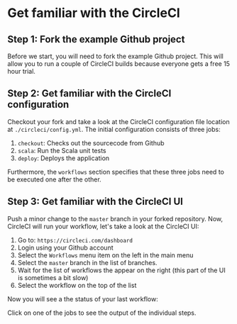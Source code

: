 # Get familiar with the CircleCI

## Step 1: Fork the example Github project

Before we start, you will need to fork the example Github project. This will allow you to run a couple of CircleCI builds because everyone gets a free 15 hour trial.

## Step 2: Get familiar with the CircleCI configuration

Checkout your fork and take a look at the CircleCI configuration file location at `./circleci/config.yml`. The initial configuration consists of three jobs: 

1. `checkout`: Checks out the sourcecode from Github 
2. `scala`: Run the Scala unit tests
3. `deploy`: Deploys the application

Furthermore, the `workflows` section specifies that these three jobs need to be executed one after the other.   

## Step 3: Get familiar with the CircleCI UI

Push a minor change to the `master` branch in your forked repository. Now, CircleCI will run your workflow, let's take a look at the CircleCI UI:

1. Go to: `https://circleci.com/dashboard`
2. Login using your Github account
3. Select the `Workflows` menu item on the left in the main menu
4. Select the `master` branch in the list of branches.
5. Wait for the list of workflows the appear on the right (this part of the UI is sometimes a bit slow)
6. Select the workflow on the top of the list

Now you will see a the status of your last workflow:

<INSERT SCREENSHOT>


Click on one of the jobs to see the output of the individual steps. 



